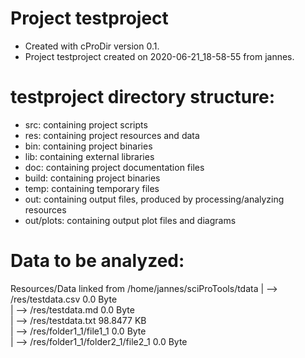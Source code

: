 # Project testproject
-    Created with cProDir version 0.1.
-    Project testproject created on 2020-06-21_18-58-55 from jannes.

# testproject directory structure:
-   src: containing project scripts
-   res: containing project resources and data
-   bin: containing project binaries
-   lib: containing external libraries
-   doc: containing project documentation files
-   build: containing project binaries
-   temp: containing temporary files
-   out: containing output files, produced by processing/analyzing resources
-   out/plots: containing output plot files and diagrams

# Data to be analyzed:
Resources/Data linked from
/home/jannes/sciProTools/tdata
| --> /res/testdata.csv									0.0 Byte<br>
| --> /res/testdata.md									0.0 Byte<br>
| --> /res/testdata.txt									98.8477 KB<br>
	| --> /res/folder1_1/file1_1						0.0 Byte<br>
		| --> /res/folder1_1/folder2_1/file2_1			0.0 Byte<br>
